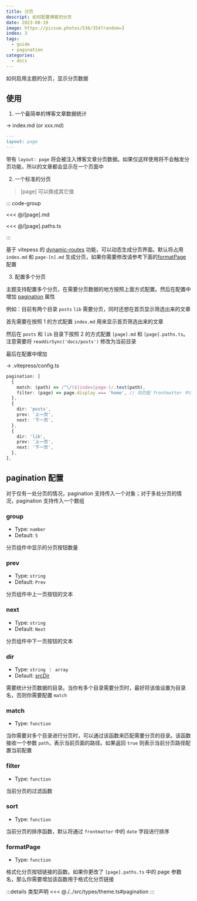 ```yaml
---
title: 分页
descript: 如何配置博客的分页
date: 2023-08-19
image: https://picsum.photos/536/354?random=3
index: 3
tags:
  - guide
  - pagination
categories:
  - docs
---
```


如何启用主题的分页，显示分页数据

<!-- more -->

## 使用

1. 一个最简单的博客文章数据统计

-> index.md (or xxx.md)

```md
---
layout: page
---
```

带有 `layout: page` 将会被注入博客文章分页数据。如果仅这样使用将不会触发分页功能，所以的文章都会显示在一个页面中

2. 一个标准的分页

> [page] 可以换成其它值

::: code-group

<<< @/[page].md

<<< @/[page].paths.ts

:::

基于 vitepess 的 [dynamic-routes](https://vitepress.dev/guide/routing#dynamic-routes) 功能，可以动态生成分页界面。默认将占用 `index.md` 和 `page-[n].md` 生成分页，如果你需要修改请参考下面的[formatPage](#formatPage)配置

3. 配置多个分页

主题支持配置多个分页，在需要分页数据的地方按照上面方式配置。然后在配置中增加 [pagination](./config.md#pagination) 属性

例如：目前有两个目录 `posts` `lib` 需要分页，同时还想在首页显示筛选出来的文章

首先需要在按照 1 的方式配置 `index.md` 用来显示首页筛选出来的文章

然后在 `posts` 和 `lib` 目录下按照 2 的方式配置 `[page].md` 和 `[page].paths.ts`。注意需要将 `readdirSync('docs/posts')` 修改为当前目录

最后在配置中增加

-> .vitepress/config.ts

```ts
pagination: [
  {
    match: (path) => /^\/($|index|page-)/.test(path),
    filter: (page) => page.display === 'home', // 将匹配 frontmatter 中包含 `display: home` 的页面
  },
  {
    dir: 'posts',
    prev: '上一页',
    next: '下一页',
  },
  {
    dir: 'lib',
    prev: '上一页',
    next: '下一页',
  },
],
```

## pagination 配置

对于仅有一处分页的情况，pagination 支持传入一个对象；对于多处分页的情况，pagination 支持传入一个数组

### group

- Type: `number`
- Default: `5`

分页组件中显示的分页按钮数量

### prev

- Type: `string`
- Default: `Prev`

分页组件中上一页按钮的文本

### next

- Type: `string`
- Default: `Next`

分页组件中下一页按钮的文本

### dir

- Type: `string ｜ array`
- Default: [srcDir](https://vitepress.dev/reference/site-config#srcdir)

需要统计分页数据的目录。当你有多个目录需要分页时，最好将该值设置为目录名，否则你需要配置 `match`

### match

- Type: `function`

当你需要对多个目录进行分页时，可以通过该函数来匹配需要分页的目录。该函数接收一个参数 `path`，表示当前页面的路径。如果返回 `true` 则表示当前分页路径配置当前配置

### filter

- Type: `function`

当前分页的过滤函数

### sort

- Type: `function`

当前分页的排序函数，默认将通过 `frontmatter` 中的 `date` 字段进行排序

### formatPage

- Type: `function`

格式化分页按钮链接的函数。如果你更改了 `[page].paths.ts` 中的 page 参数名，那么你需要增加该函数用于格式化分页链接

:::details 类型声明
<<< @./../src/types/theme.ts#pagination
:::
